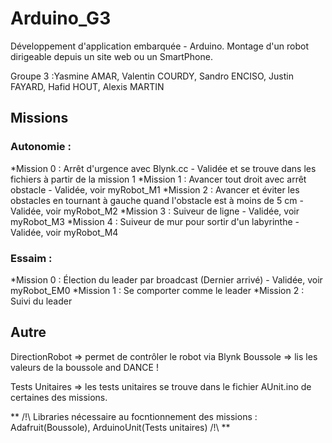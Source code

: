 ﻿# Arduino_G3
Développement d'application embarquée - Arduino. Montage d'un robot dirigeable depuis un site web ou un SmartPhone.

Groupe 3 :Yasmine AMAR, Valentin COURDY, Sandro ENCISO, Justin FAYARD, Hafid HOUT, Alexis MARTIN

## Missions

### Autonomie : 
*Mission 0 : Arrêt d'urgence avec Blynk.cc - Validée et se trouve dans les fichiers à partir de la mission 1
*Mission 1 : Avancer tout droit avec arrêt obstacle - Validée, voir myRobot_M1
*Mission 2 : Avancer et éviter les obstacles en tournant à gauche quand l'obstacle est à moins de 5 cm - Validée, voir myRobot_M2
*Mission 3 : Suiveur de ligne - Validée, voir myRobot_M3
*Mission 4 : Suiveur de mur pour sortir d'un labyrinthe - Validée, voir myRobot_M4

### Essaim : 
*Mission 0 : Élection du leader par broadcast (Dernier arrivé) - Validée, voir myRobot_EM0
*Mission 1 : Se comporter comme le leader
*Mission 2 : Suivi du leader

## Autre

DirectionRobot => permet de contrôler le robot via Blynk
Boussole => lis les valeurs de la boussole and DANCE !

Tests Unitaires => les tests unitaires se trouve dans le fichier AUnit.ino de certaines des missions.

** /!\ Libraries nécessaire au focntionnement des missions : Adafruit(Boussole), ArduinoUnit(Tests unitaires) /!\ **
